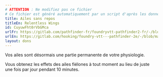 ```yaml
---
# ATTENTION : Ne modifiez pas ce fichier
# Ce fichier est généré automatiquement par un script d'après les données du module Foundry VTT officiel et de sa traduction
title: Ailes sans repos
titleEn: Relentless Wings
id: CuyuwFht0rVbGMca
urlFr: https://gitlab.com/pathfinder-fr/foundryvtt-pathfinder2-fr/-/blob/master/data/feats/CuyuwFht0rVbGMca.htm
urlEn: https://gitlab.com/hooking/foundry-vtt---pathfinder-2e/-/blob/master/packs/data/feats.db/relentless-wings.json
layout: dons
---
```

Vos ailes sont désormais une partie permanente de votre physiologie.

Vous obtenez les effets des ailes fiélones à tout moment au lieu de juste une fois par jour pendant 10 minutes.
